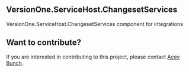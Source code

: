 ## VersionOne.ServiceHost.ChangesetServices
VersionOne.ServiceHost.ChangesetServices component for integrations

## Want to contribute?
If you are interested in contributing to this project, please contact [Acey Bunch](mailto:acey.bunch@versionone.com).
